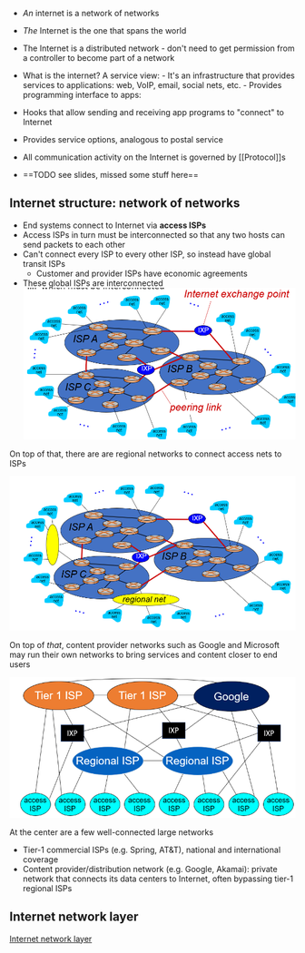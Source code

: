 - _An_ internet is a network of networks
- _The_ Internet is the one that spans the world
- The Internet is a distributed network - don't need to get permission from a controller to become part of a network

- What is the internet? A service view:
      -  It's an infrastructure that provides services to applications: web, VoIP, email, social nets, etc.
      - Provides programming interface to apps:

- Hooks that allow sending and receiving app programs to "connect" to Internet
- Provides service options, analogous to postal service

- All communication activity on the Internet is governed by [[Protocol]]s

- ==TODO see slides, missed some stuff here==

## Internet structure: network of networks

- End systems connect to Internet via **access ISPs**
- Access ISPs in turn must be interconnected so that any two hosts can send packets to each other
- Can't connect every ISP to every other ISP, so instead have global transit ISPs
	- Customer and provider ISPs have economic agreements
- These global ISPs are interconnected
 ![Interconnected ISPs](img/interconnected-ISPs.png)

On top of that, there are are regional networks to connect access nets to ISPs

![Regional nets](img/regional-nets.png)

On top of *that*, content provider networks such as Google and Microsoft may run their own networks to bring services and content closer to end users

![Internet structure](img/internet-structure.png)

At the center are a few well-connected large networks
- Tier-1 commercial ISPs (e.g. Spring, AT&T), national and international coverage
- Content provider/distribution network (e.g. Google, Akamai): private network that connects its data centers to Internet, often bypassing tier-1 regional ISPs

## Internet network layer

[Internet network layer](Internet%20network%20layer.md)
